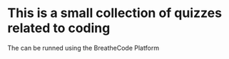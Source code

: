 # This is a small collection of quizzes related to coding

The can be runned using the BreatheCode Platform

